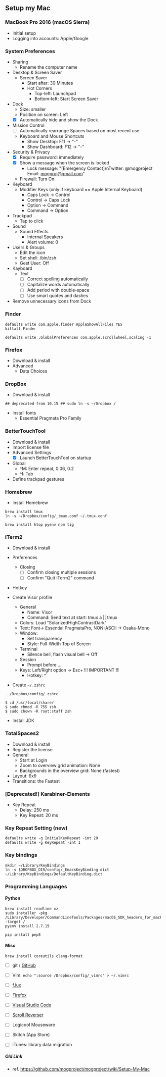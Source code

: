 
## Setup my Mac

### MacBook Pro 2016 (macOS Sierra)

- Initial setup
- Logging into accounts: Apple/Google

### System Preferences

- Sharing
  - Rename the computer name
- Desktop & Screen Saver
  - Screen Saver
    - Start after: 30 Minutes
    - Hot Corners
      - Top-left: Launchpad
      - Bottom-left: Start Screen Saver
- Dock
  - Size: smaller
  - Position on screen: Left
  - [x] Automatically hide and show the Dock
- Mission Control
  - [ ] Automatically rearrange Spaces based on most recent use
  - Keyboard and Mouse Shortcuts
    - Show Desktop: F11 -> "-"
    - Show Dashboard: F12 -> "-"
- Security & Privacy
  - [x] Require password: immediately
  - [x] Show a message when the screen is locked
    - Lock message: "[Emergency Contact]\nTwitter: @mogproject   Email: mogproj@gmail.com"
  - Firewall: Turn On
- Keyboard
  - Modifier Keys (only if keyboard == Apple Internal Keyboard)
    - Caps Lock -> Control
    - Control -> Caps Lock
    - Option -> Command
    - Command -> Option
- Trackpad
  - Tap to click
- Sound
  - Sound Effects
    - Internal Speakers
    - Alert volume: 0
- Users & Groups
  - Edit the icon
  - Set shell: /bin/zsh
  - Gest User: Off
- Kayboard
  - Text
    - [ ] Correct spelling automatically
    - [ ] Capitalize words automatically
    - [ ] Add period with double-space
    - [ ] Use smart quotes and dashes

- Remove unnecessary icons from Dock

### Finder

```
defaults write com.apple.finder AppleShowAllFiles YES
killall Finder
```

```
defaults write .GlobalPreferences com.apple.scrollwheel.scaling -1
```

### Firefox

- Download & install
- Advanced
  - Data Choices

### DropBox

- Download & install

```
## deprecated from 10.15 ## sudo ln -s ~/Dropbox /
```

- Install fonts
  - Essential Pragmata Pro Family

### BetterTouchTool

- Download & install
- Import license file
- Advanced Settings
  - [x] Launch BetterTouchTool on startup
- Global
  - ^M: Enter  repeat, 0.06, 0.2
  - ^I: Tab
- Define trackpad gestures


### Homebrew

- Install Homebrew

```
brew install tmux
ln -s ~/Dropbox/config/_tmux.conf ~/.tmux.conf
```

```
brew install htop pyenv npm tig
```

### iTerm2

- Download & install
- Preferences
  - Closing
    - [ ] Confirm closing multiple sessions
    - [ ] Confirm "Quit iTerm2" command
- Hotkey
- Create Visor profile
  - General
    - Name: Visor
    - Command: Send text at start: tmux a || tmux
  - Colors: Load "SolarizedHighContrastDark"
  - Text: Font-> Essential PragmataPro, NON-ASCII -> Osaka-Mono
  - Window:
    - Set transparency
    - Style: Full-Width Top of Screen
  - Terminal
    - Silence bell, flash visual bell -> Off
  - Session
    - Prompt before ...
  - Keys: Left/Right option -> Esc+  !!! IMPORTANT !!!
    - Hotkey: ^`

- Create `~/.zshrc`

```
. /Dropbox/config/_zshrc
```

```
$ cd /usr/local/share/
$ sudo chmod -R 755 zsh
$ sudo chown -R root:staff zsh
```

- Install JDK

### TotalSpaces2

- Download & install
- Register the license
- General
  - Start at Login
  - Zoom to overview grid animation: None
  - Backgrounds in the overview grid: None (fastest)
- Layout: 9x9
- Transitions: the Fastest

### [Deprecated!] Karabiner-Elements

- Key Repeat
  - Delay: 250 ms
  - Key Repeat: 20 ms

### Key Repeat Setting (new)

```
defaults write -g InitialKeyRepeat -int 20
defaults write -g KeyRepeat -int 1
```

### Key bindings

```
mkdir ~/Library/KeyBindings
ln -s $DROPBOX_DIR/config/_EmacsKeyBinding.dict ~/Library/KeyBindings/DefaultKeyBinding.dict
```

### Programming Languages

#### Python

```
brew install readline xz
sudo installer -pkg /Library/Developer/CommandLineTools/Packages/macOS_SDK_headers_for_macOS_10.14.pkg -target /
pyenv install 2.7.15

pip install pep8
```

#### Misc

```
brew install coreutils clang-format
````

- [ ] git / [GitHub](github.md)
- [ ] Vim: `echo ":source /Dropbox/config/_vimrc" > ~/.vimrc`
- [ ] [f.lux](https://justgetflux.com/)
- [ ] [Firefox](firefox.md)
- [ ] [Visual Studio Code](vscode.md)
- [ ] [Scroll Reverser](https://pilotmoon.com/scrollreverser/)
- [ ] Logicool Mouseware
- [ ] Skitch (App Store)
- [ ] iTunes: library data migration



##### Old Link

- ref. https://github.com/mogproject/mogproject/wiki/Setup-My-Mac

